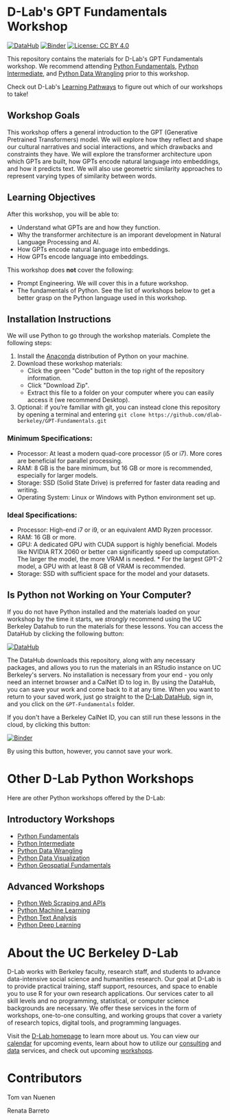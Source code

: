 # D-Lab's GPT Fundamentals Workshop

[![DataHub](https://img.shields.io/badge/launch-datahub-blue)](http://dlab.datahub.berkeley.edu/hub/user-redirect/git-pull?repo=https%3A%2F%2Fgithub.com%2Fdlab-berkeley%2FGPT-Fundamentals&urlpath=lab%2Ftree%2FGPT-Fundamentals%2F)
[![Binder](https://mybinder.org/badge_logo.svg)](https://mybinder.org/v2/gh/dlab-berkeley/GPT-Fundamentals/HEAD)
[![License: CC BY 4.0](https://img.shields.io/badge/License-CC_BY_4.0-lightgrey.svg)](https://creativecommons.org/licenses/by/4.0/)

This repository contains the materials for D-Lab's GPT Fundamentals workshop. We recommend attending [Python Fundamentals](https://github.com/dlab-berkeley/Python-Fundamentals),
[Python Intermediate](https://github.com/dlab-berkeley/Python-Intermediate), and [Python Data Wrangling](https://github.com/dlab-berkeley/Python-Data-Wrangling) prior to this workshop.

Check out D-Lab's [Learning Pathways](https://dlab-berkeley.github.io/dlab-workshops/python_path.html) to figure out which of our workshops to take!

## Workshop Goals

This workshop offers a general introduction to the GPT (Generative Pretrained Transformers) model. We will explore how they reflect and shape our cultural narratives and social interactions, and which drawbacks and constraints they have. We will explore the transformer architecture upon which GPTs are built, how GPTs encode natural language into embeddings, and how it predicts text. We will also use geometric similarity approaches to represent varying types of similarity between words. 

## Learning Objectives

After this workshop, you will be able to:

- Understand what GPTs are and how they function.
- Why the transformer architecture is an imporant development in Natural Language Processing and AI.
- How GPTs encode natural language into embeddings.
- How GPTs encode language into embeddings.

This workshop does **not** cover the following:

- Prompt Engineering. We will cover this in a future workshop.
- The fundamentals of Python. See the list of workshops below to get a better grasp on the Python language used in this workshop.


## Installation Instructions

We will use Python to go through the workshop materials. Complete the following steps:

1. Install the [Anaconda](https://www.anaconda.com/download) distribution of Python on your machine.
2. Download these workshop materials:
    * Click the green "Code" button in the top right of the repository information.
    * Click "Download Zip".
    * Extract this file to a folder on your computer where you can easily access it (we recommend Desktop).
3. Optional: if you’re familiar with git, you can instead clone this repository by opening a terminal and entering `git clone https://github.com/dlab-berkeley/GPT-Fundamentals.git`

### Minimum Specifications:
* Processor: At least a modern quad-core processor (i5 or i7). More cores are beneficial for parallel processing.
* RAM: 8 GB is the bare minimum, but 16 GB or more is recommended, especially for larger models.
* Storage: SSD (Solid State Drive) is preferred for faster data reading and writing.
* Operating System: Linux or Windows with Python environment set up.

### Ideal Specifications:
* Processor: High-end i7 or i9, or an equivalent AMD Ryzen processor.
* RAM: 16 GB or more.
* GPU: A dedicated GPU with CUDA support is highly beneficial. Models like NVIDIA RTX 2060 or better can significantly speed up computation. The larger the model, the more VRAM is needed. * For the largest GPT-2 model, a GPU with at least 8 GB of VRAM is recommended.
* Storage: SSD with sufficient space for the model and your datasets.


## Is Python not Working on Your Computer?

If you do not have Python installed and the materials loaded on your
workshop by the time it starts, we *strongly* recommend using the UC Berkeley
Datahub to run the materials for these lessons. You can access the DataHub by
clicking the following button:

[![DataHub](https://img.shields.io/badge/launch-datahub-blue)](http://dlab.datahub.berkeley.edu/hub/user-redirect/git-pull?repo=https%3A%2F%2Fgithub.com%2Fdlab-berkeley%2FGPT-Fundamentals&urlpath=lab%2Ftree%2FGPT-Fundamentals%2F)

The DataHub downloads this repository, along with any necessary packages, and
allows you to run the materials in an RStudio instance on UC Berkeley's servers.
No installation is necessary from your end - you only need an internet browser
and a CalNet ID to log in. By using the DataHub, you can save your work and come
back to it at any time. When you want to return to your saved work, just go
straight to the [D-Lab DataHub](https://dlab.datahub.berkeley.edu), sign in, and
you click on the `GPT-Fundamentals` folder.

If you don't have a Berkeley CalNet ID, you can still run these lessons in the cloud, by clicking this button:

[![Binder](https://mybinder.org/badge_logo.svg)](https://mybinder.org/v2/gh/dlab-berkeley/GPT-Fundamentals/HEAD)

By using this button, however, you cannot save your work.

# Other D-Lab Python Workshops

Here are other Python workshops offered by the D-Lab:

## Introductory Workshops

* [Python Fundamentals](https://github.com/dlab-berkeley/Python-Fundamentals)
* [Python Intermediate](https://github.com/dlab-berkeley/Python-Intermediate) 
* [Python Data Wrangling](https://github.com/dlab-berkeley/Python-Data-Wrangling)
* [Python Data Visualization](https://github.com/dlab-berkeley/Python-Data-Visualization)
* [Python Geospatial Fundamentals](https://github.com/dlab-berkeley/Geospatial-Data-and-Mapping-in-Python)

## Advanced Workshops

* [Python Web Scraping and APIs](https://github.com/dlab-berkeley/Python-Web-Scraping)
* [Python Machine Learning](https://github.com/dlab-berkeley/Python-Machine-Learning)
* [Python Text Analysis](https://github.com/dlab-berkeley/Python-Text-Analysis)
* [Python Deep Learning](https://github.com/dlab-berkeley/Python-Deep-Learning)


# About the UC Berkeley D-Lab

D-Lab works with Berkeley faculty, research staff, and students to advance data-intensive social science and humanities research. Our goal at D-Lab is to provide practical training, staff support, resources, and space to enable you to use R for your own research applications. Our services cater to all skill levels and no programming, statistical, or computer science backgrounds are necessary. We offer these services in the form of workshops, one-to-one consulting, and working groups that cover a variety of research topics, digital tools, and programming languages.  

Visit the [D-Lab homepage](https://dlab.berkeley.edu/) to learn more about us. You can view our [calendar](https://dlab.berkeley.edu/events/calendar) for upcoming events, learn about how to utilize our [consulting](https://dlab.berkeley.edu/consulting) and [data](https://dlab.berkeley.edu/data) services, and check out upcoming [workshops](https://dlab.berkeley.edu/events/workshops).

# Contributors

Tom van Nuenen

Renata Barreto

